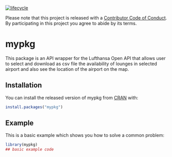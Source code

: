 [![lifecycle](https://img.shields.io/badge/lifecycle-experimental-orange.svg)](https://www.tidyverse.org/lifecycle/#experimental)

Please note that this project is released with a [Contributor Code of Conduct](CODE_OF_CONDUCT.md).
By participating in this project you agree to abide by its terms.
  
  

# mypkg

<!-- badges: start -->
<!-- badges: end -->

This package is an API wrapper for the Lufthansa Open API that allows user to select and download as csv file the availability of lounges in selected airport and also see the location of the airport on the map.


## Installation

You can install the released version of mypkg from [CRAN](https://CRAN.R-project.org) with:

``` r
install.packages("mypkg")
```

## Example

This is a basic example which shows you how to solve a common problem:

``` r
library(mypkg)
## basic example code
```

